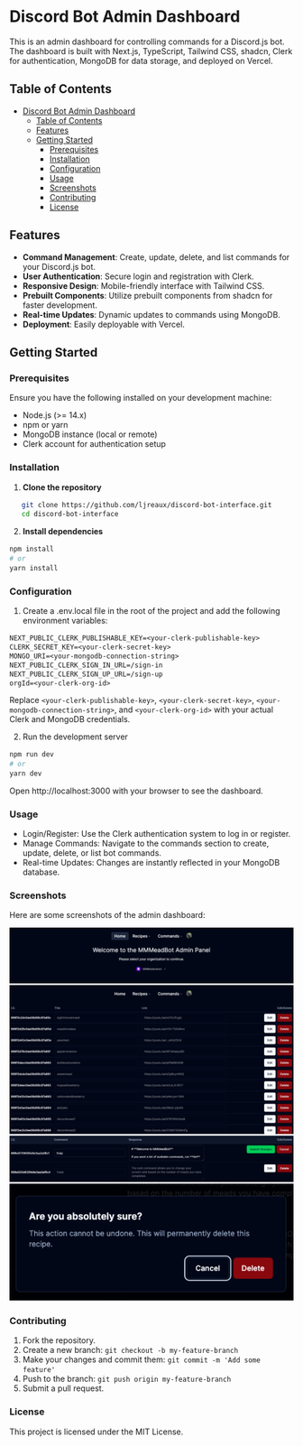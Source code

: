 # Discord Bot Admin Dashboard

This is an admin dashboard for controlling commands for a Discord.js bot. The dashboard is built with Next.js, TypeScript, Tailwind CSS, shadcn, Clerk for authentication, MongoDB for data storage, and deployed on Vercel.

## Table of Contents

- [Discord Bot Admin Dashboard](#discord-bot-admin-dashboard)
  - [Table of Contents](#table-of-contents)
  - [Features](#features)
  - [Getting Started](#getting-started)
    - [Prerequisites](#prerequisites)
    - [Installation](#installation)
    - [Configuration](#configuration)
    - [Usage](#usage)
    - [Screenshots](#screenshots)
    - [Contributing](#contributing)
    - [License](#license)

## Features

- **Command Management**: Create, update, delete, and list commands for your Discord.js bot.
- **User Authentication**: Secure login and registration with Clerk.
- **Responsive Design**: Mobile-friendly interface with Tailwind CSS.
- **Prebuilt Components**: Utilize prebuilt components from shadcn for faster development.
- **Real-time Updates**: Dynamic updates to commands using MongoDB.
- **Deployment**: Easily deployable with Vercel.

## Getting Started

### Prerequisites

Ensure you have the following installed on your development machine:

- Node.js (>= 14.x)
- npm or yarn
- MongoDB instance (local or remote)
- Clerk account for authentication setup

### Installation

1. **Clone the repository**

```bash
   git clone https://github.com/ljreaux/discord-bot-interface.git
   cd discord-bot-interface
```

2. **Install dependencies**

```bash
npm install
# or
yarn install
```

### Configuration

1. Create a .env.local file in the root of the project and add the following environment variables:

```shell
NEXT_PUBLIC_CLERK_PUBLISHABLE_KEY=<your-clerk-publishable-key>
CLERK_SECRET_KEY=<your-clerk-secret-key>
MONGO_URI=<your-mongodb-connection-string>
NEXT_PUBLIC_CLERK_SIGN_IN_URL=/sign-in
NEXT_PUBLIC_CLERK_SIGN_UP_URL=/sign-up
orgId=<your-clerk-org-id>
```

Replace `<your-clerk-publishable-key>`, `<your-clerk-secret-key>`, `<your-mongodb-connection-string>`, and `<your-clerk-org-id>` with your actual Clerk and MongoDB credentials.

2. Run the development server

```bash
npm run dev
# or
yarn dev
```

Open http://localhost:3000 with your browser to see the dashboard.

### Usage

- Login/Register: Use the Clerk authentication system to log in or register.
- Manage Commands: Navigate to the commands section to create, update, delete, or list bot commands.
- Real-time Updates: Changes are instantly reflected in your MongoDB database.

### Screenshots

Here are some screenshots of the admin dashboard:

![Home page](https://github.com/ljreaux/discord-bot-interface/blob/main/public/Screen%20Shot%202024-06-17%20at%202.03.25%20PM.png?raw=true)
![Edit Command form](https://github.com/ljreaux/discord-bot-interface/blob/main/public/Screen%20Shot%202024-06-17%20at%202.03.11%20PM.png?raw=true)
![Edit/Cancel](https://github.com/ljreaux/discord-bot-interface/blob/main/public/Screen%20Shot%202024-06-17%20at%202.03.58%20PM.png?raw=true)
![Modal](https://github.com/ljreaux/discord-bot-interface/blob/main/public/Screen%20Shot%202024-06-17%20at%202.04.29%20PM.png?raw=true)

### Contributing

1. Fork the repository.
2. Create a new branch: `git checkout -b my-feature-branch`
3. Make your changes and commit them: `git commit -m 'Add some feature'`
4. Push to the branch: `git push origin my-feature-branch`
5. Submit a pull request.

### License

This project is licensed under the MIT License.
